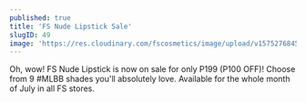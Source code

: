 ```yaml
---
published: true
title: 'FS Nude Lipstick Sale'
slugID: 49
image: 'https://res.cloudinary.com/fscosmetics/image/upload/v1575276845/poster_7_xi7y5b.jpg'
---
```


Oh, wow! FS Nude Lipstick is now on sale for only P199 (P100 OFF)! Choose from 9 #MLBB shades you'll absolutely love. Available for the whole month of July in all FS stores. 
